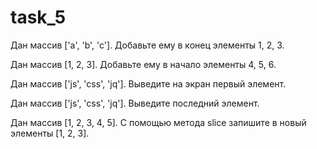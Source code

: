 # task_5

Дан массив ['a', 'b', 'c']. Добавьте ему в конец элементы 1, 2, 3.

Дан массив [1, 2, 3]. Добавьте ему в начало элементы 4, 5, 6.

Дан массив ['js', 'css', 'jq']. Выведите на экран первый элемент.

Дан массив ['js', 'css', 'jq']. Выведите последний элемент.

Дан массив [1, 2, 3, 4, 5]. С помощью метода slice запишите в новый элементы [1, 2, 3].
